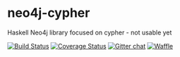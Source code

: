 neo4j-cypher
===============

Haskell Neo4j library focused on cypher - not usable yet

[![Build Status](https://travis-ci.org/HaskellDC/neo4j-cypher.svg?branch=master)](https://travis-ci.org/HaskellDC/neo4j-cypher)
[![Coverage Status](https://img.shields.io/coveralls/HaskellDC/neo4j-cypher.svg)](https://coveralls.io/r/HaskellDC/neo4j-cypher?branch=master)
[![Gitter chat](https://badges.gitter.im/HaskellDC/neo4j-cypher.png)](https://gitter.im/HaskellDC/neo4j-cypher)
[![Waffle](https://badge.waffle.io/HaskellDC/neo4j-cypher.png?label=ready)](https://waffle.io/HaskellDC/neo4j-cypher)

